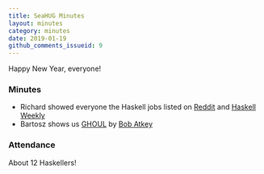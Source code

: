 ```yaml
---
title: SeaHUG Minutes
layout: minutes
category: minutes
date: 2019-01-19
github_comments_issueid: 9
---
```

Happy New Year, everyone!

<!--more-->

### Minutes

* Richard showed everyone the Haskell jobs listed on [Reddit][haskell-subreddit] and [Haskell Weekly][haskell-weekly]
* Bartosz shows us [GHOUL][ghoul] by [Bob Atkey][bob-atkey]

### Attendance

About 12 Haskellers!

[bob-atkey]: https://www.strath.ac.uk/staff/atkeyrobertdr/
[ghoul]: https://github.com/bobatkey/CS316-18/blob/master/exercises/Ex4.hs
[haskell-subreddit]: https://www.reddit.com/r/haskell/
[haskell-weekly]: https://haskellweekly.news/
